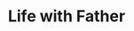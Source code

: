 ---
layout: film

excerpt: In late nineteenth century New York a Wall Street broker likes to think his house runs his way, but finds himself constantly bemused at how much of what happens is down to his wife. His children are also stretching their wings, discovering girls and making money out of patent medicine selling. When it comes to light he has never been baptized and everyone starts insisting he must do so, it all starts to get a bit too much.
title: Life with Father
runtime: 118
genre: 
- Comedy 
silent: no
decade: 1940s
recommended: no
editors-rating: 3.5
image:  /feature-images/Life-with-Father-1947.jpg
video: https://www.youtube.com/embed/yqqTsQJWsas?rel=0&amp;showinfo=0
synopsis: In late nineteenth century New York a Wall Street broker likes to think his house runs his way, but finds himself constantly bemused at how much of what happens is down to his wife. His children are also stretching their wings, discovering girls and making money out of patent medicine selling. When it comes to light he has never been baptized and everyone starts insisting he must do so, it all starts to get a bit too much.
director:  Michael Curtiz
year: 1947
country:  USA
language: 
- French
- English
cast:
- William Powell
- Irene Dunne
- Elizabeth Taylor
imdb: http://www.imdb.com/title/tt0039566/?ref_=fn_al_tt_1

--- 